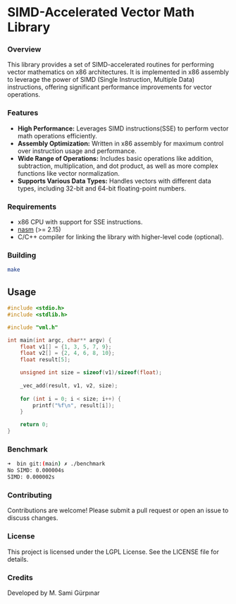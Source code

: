 # SIMD-Accelerated Vector Math Library
### Overview
This library provides a set of SIMD-accelerated routines for performing vector mathematics on x86 architectures. It is implemented in x86 assembly to leverage the power of SIMD (Single Instruction, Multiple Data) instructions, offering significant performance improvements for vector operations.
### Features

- **High Performance:** Leverages SIMD instructions(SSE) to perform vector math operations efficiently.
- **Assembly Optimization:** Written in x86 assembly for maximum control over instruction usage and performance.
- **Wide Range of Operations:** Includes basic operations like addition, subtraction, multiplication, and dot product, as well as more complex functions like vector normalization.
- **Supports Various Data Types:** Handles vectors with different data types, including 32-bit and 64-bit floating-point numbers.

### Requirements

- x86 CPU with support for SSE instructions.
- [nasm](https://www.nasm.us "Nasm project page") (>= 2.15)
- C/C++ compiler for linking the library with higher-level code (optional).


### Building
```bash
make
```
## Usage
```C
#include <stdio.h>
#include <stdlib.h>

#include "vml.h"

int main(int argc, char** argv) {
    float v1[] = {1, 3, 5, 7, 9};
    float v2[] = {2, 4, 6, 8, 10};
    float result[5];

    unsigned int size = sizeof(v1)/sizeof(float);
    
    _vec_add(result, v1, v2, size);
 
    for (int i = 0; i < size; i++) {
        printf("%f\n", result[i]);
    }

    return 0;
}
```
### Benchmark
```bash
➜  bin git:(main) ✗ ./benchmark
No SIMD: 0.000004s
SIMD: 0.000002s
```

### Contributing

Contributions are welcome! Please submit a pull request or open an issue to discuss changes.

### License

This project is licensed under the LGPL License. See the LICENSE file for details.

### Credits

Developed by M. Sami Gürpınar

